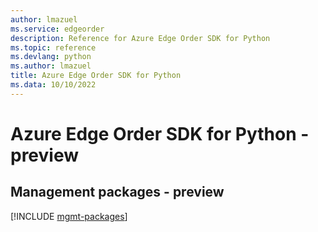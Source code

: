 ```yaml
---
author: lmazuel
ms.service: edgeorder
description: Reference for Azure Edge Order SDK for Python
ms.topic: reference
ms.devlang: python
ms.author: lmazuel
title: Azure Edge Order SDK for Python
ms.data: 10/10/2022
---
```

# Azure Edge Order SDK for Python - preview

## Management packages - preview
[!INCLUDE [mgmt-packages](edge-order-mgmt-index.md)]
